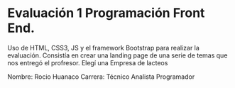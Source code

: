 # Evaluación 1 Programación Front End.
Uso de HTML, CSS3, JS y el framework Bootstrap para realizar la evaluación.
Consistía en crear una landing page de una serie de temas que nos entregó el profresor. Elegí una Empresa de lacteos


Nombre: Rocio Huanaco
Carrera: Técnico Analista Programador
